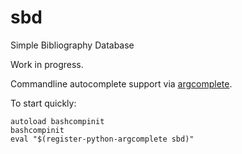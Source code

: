 # sbd
Simple Bibliography Database

Work in progress.

Commandline autocomplete support via [argcomplete](https://argcomplete.readthedocs.io). 

To start quickly:

    autoload bashcompinit
    bashcompinit
    eval "$(register-python-argcomplete sbd)" 

